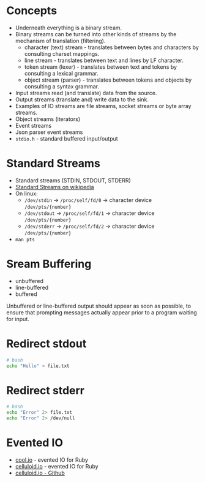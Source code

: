 # Concepts
- Underneath everything is a binary stream.
- Binary streams can be turned into other kinds of streams by the mechanism of translation (filtering).
    + character (text) stream - translates between bytes and characters by consulting charset mappings.
    + line stream - translates between text and lines by LF character.
    + token stream (lexer) - translates between text and tokens by consulting a lexical grammar.
    + object stream (parser) - translates between tokens and objects by consulting a syntax grammar.
- Input streams read (and translate) data from the source.
- Output streams (translate and) write data to the sink.
- Examples of IO streams are file streams, socket streams or byte array streams.
- Object streams (iterators)
- Event streams
- Json parser event streams
- `stdio.h` - standard buffered input/output

# Standard Streams
- Standard streams (STDIN, STDOUT, STDERR)
- [Standard Streams on wikipedia](https://en.wikipedia.org/wiki/Standard_streams)
- On linux:
    + `/dev/stdin` -> `/proc/self/fd/0` -> character device `/dev/pts/{number}`
    + `/dev/stdout` -> `/proc/self/fd/1` -> character device `/dev/pts/{number}`
    + `/dev/stderr` -> `/proc/self/fd/2` -> character device `/dev/pts/{number}`
- `man pts`

# Sream Buffering
- unbuffered
- line-buffered
- buffered

Unbuffered or line-buffered output should appear as soon as possible, to ensure that prompting messages actually appear prior to a program waiting for input.

# Redirect stdout
```bash
# bash
echo "Hello" > file.txt
```

# Redirect stderr
```bash
# bash
echo "Error" 2> file.txt
echo "Error" 2> /dev/null
```

# Evented IO
- [cool.io](https://github.com/tarcieri/cool.io) - evented IO for Ruby
- [celluloid.io](https://celluloid.io/) - evented IO for Ruby
- [celluloid.io - Github](https://github.com/celluloid/celluloid-io)
